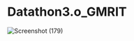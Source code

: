 # Datathon3.o_GMRIT
![Screenshot (179)](https://github.com/SAMBANGI-RAJU/Datathon3.o_GMRIT/assets/115488085/952dce62-70f5-46a8-ab2b-811a425d5f9e)
